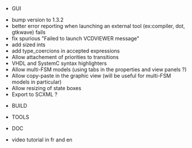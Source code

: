 * GUI
- bump version to 1.3.2
- better error reporting when launching an external tool (ex:compiler, dot, gtkwave) fails 
- fix spurious "Failed to launch VCDVIEWER message"
- add sized ints
- add type_coercions in accepted expressions
- Allow attachement of priorities to transitions
- VHDL and SystemC syntax highlighters
- Allow multi-FSM models (using tabs in the properties and view panels ?)
- Allow copy-paste in the graphic view (will be useful for multi-FSM models in particular)
- Allow resizing of state boxes
- Export to SCXML ?

* BUILD

* TOOLS

* DOC
- video tutorial in fr and en

